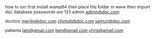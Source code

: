 how to run 
first install wamp64
then place the folder in www
then import doc database 
passwords are 123 
admin
admin@doc.com  

doctors
merilin@doc.com
chimuti@doc.com
samuri@doc.com

patients
lam@gmail.com
ben@gmail.com
chris@gmail.com
